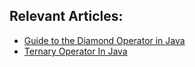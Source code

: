 ## Relevant Articles:
- [Guide to the Diamond Operator in Java](https://www.baeldung.com/java-diamond-operator)
- [Ternary Operator In Java](https://www.baeldung.com/java-ternary-operator)

